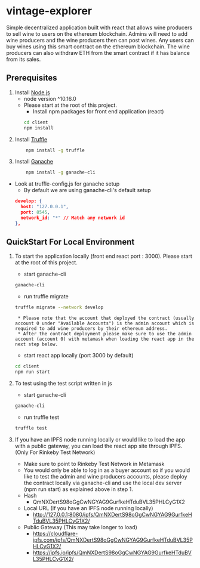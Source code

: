 # vintage-explorer

Simple decentralized application built with react that allows wine producers to sell wine to users on the ethereum blockchain. Admins will need to add wine producers and the wine producers then can post wines.  Any users can buy wines using this smart contract on the ethereum blockchain. The wine producers can also withdraw ETH from the smart contract if it has balance from its sales.

## Prerequisites

1. Install [Node.js](http://nodejs.org) 
    * node version ^10.16.0
    * Please start at the root of this project.
        * Install npm packages for front end application (react)
        ```bash
        cd client
        npm install
        ```
2. Install [Truffle](https://www.trufflesuite.com/)
    ```bash
        npm install -g truffle
    ```
3. Install [Ganache](https://www.trufflesuite.com/)
    ```bash
        npm install -g ganache-cli
    ```
* Look at truffle-config.js for ganache setup
    * By default we are using ganache-cli's default setup
    ```JSON
    develop: {
      host: "127.0.0.1",
      port: 8545,
      network_id: "*" // Match any network id
    },
    ```

## QuickStart For Local Environment

1. To start the application locally (front end react port : 3000). Please start at the root of this project.
    * start ganache-cli
    ```bash
    ganache-cli
    ```
    * run truffle migrate
    ```bash
    truffle migrate --network develop
    ```
        * Please note that the account that deployed the contract (usually account 0 under "Available Accounts") is the admin account which is required to add wine producers by their ethereum address. 
        * After the contract deployment please make sure to use the admin account (account 0) with metamask when loading the react app in the next step below.
    * start react app locally (port 3000 by default)
    ```bash
    cd client
    npm run start
    ```

2. To test using the test script written in js
    * start ganache-cli
    ```bash
    ganache-cli
    ```
    * run truffle test
    ```bash
    truffle test
    ```

3. If you have an IPFS node running locally or would like to load the app with a public gateway, you can load the react app site through IPFS. (Only For Rinkeby Test Network)
    * Make sure to point to Rinkeby Test Network in Metamask
    * You would only be able to log in as a buyer account so if you would like to test the admin and wine producers accounts, please deploy the contract locally via ganache-cli and use the local dev server (npm run start) as explained above in step 1.
    * Hash
        * QmNXDertS98oGgCwNGYAG9GurfkeHTduBVL35PHLCyG1X2
    * Local URL (If you have an IPFS node running locally)
        * http://127.0.0.1:8080/ipfs/QmNXDertS98oGgCwNGYAG9GurfkeHTduBVL35PHLCyG1X2/
    * Public Gateway (This may take longer to load)
        * https://cloudflare-ipfs.com/ipfs/QmNXDertS98oGgCwNGYAG9GurfkeHTduBVL35PHLCyG1X2/
        * https://ipfs.io/ipfs/QmNXDertS98oGgCwNGYAG9GurfkeHTduBVL35PHLCyG1X2/